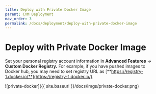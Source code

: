```yaml
---
title: Deploy with Private Docker Image
parent: CVM Deployment
nav_order: 3
permalink: /docs/deployment/deploy-with-private-docker-image
---
```


# Deploy with Private Docker Image

Set your personal registry account information in **Advanced Features** → **Custom Docker Registry.** For example, if you have pushed images to Docker hub, you may need to set registry URL as [**https://registry-1.docker.io/**](https://registry-1.docker.io/).

![private-docker]({{ site.baseurl }}/docs/imgs/private-docker.png)
